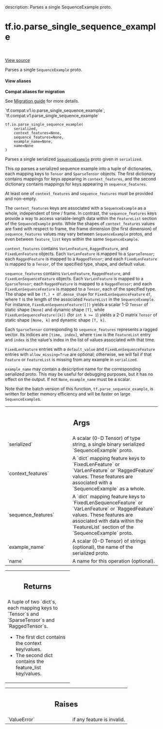 description: Parses a single SequenceExample proto.

<div itemscope itemtype="http://developers.google.com/ReferenceObject">
<meta itemprop="name" content="tf.io.parse_single_sequence_example" />
<meta itemprop="path" content="Stable" />
</div>

# tf.io.parse_single_sequence_example

<!-- Insert buttons and diff -->

<table class="tfo-notebook-buttons tfo-api nocontent" align="left">

</table>

<a target="_blank" class="external" href="/code/stable/tensorflow/python/ops/parsing_ops.py">View source</a>



Parses a single `SequenceExample` proto.

<section class="expandable">
  <h4 class="showalways">View aliases</h4>
  <p>
<b>Compat aliases for migration</b>
<p>See
<a href="https://www.tensorflow.org/guide/migrate">Migration guide</a> for
more details.</p>
<p>`tf.compat.v1.io.parse_single_sequence_example`, `tf.compat.v1.parse_single_sequence_example`</p>
</p>
</section>

<pre class="devsite-click-to-copy prettyprint lang-py tfo-signature-link">
<code>tf.io.parse_single_sequence_example(
    serialized,
    context_features=None,
    sequence_features=None,
    example_name=None,
    name=None
)
</code></pre>



<!-- Placeholder for "Used in" -->

Parses a single serialized [`SequenceExample`](https://www.tensorflow.org/code/tensorflow/core/example/example.proto)
proto given in `serialized`.

This op parses a serialized sequence example into a tuple of dictionaries,
each mapping keys to `Tensor` and `SparseTensor` objects.
The first dictionary contains mappings for keys appearing in
`context_features`, and the second dictionary contains mappings for keys
appearing in `sequence_features`.

At least one of `context_features` and `sequence_features` must be provided
and non-empty.

The `context_features` keys are associated with a `SequenceExample` as a
whole, independent of time / frame.  In contrast, the `sequence_features` keys
provide a way to access variable-length data within the `FeatureList` section
of the `SequenceExample` proto.  While the shapes of `context_features` values
are fixed with respect to frame, the frame dimension (the first dimension)
of `sequence_features` values may vary between `SequenceExample` protos,
and even between `feature_list` keys within the same `SequenceExample`.

`context_features` contains `VarLenFeature`, `RaggedFeature`, and
`FixedLenFeature` objects. Each `VarLenFeature` is mapped to a `SparseTensor`;
each `RaggedFeature` is mapped to a `RaggedTensor`; and each `FixedLenFeature`
is mapped to a `Tensor`, of the specified type, shape, and default value.

`sequence_features` contains `VarLenFeature`, `RaggedFeature`, and
`FixedLenSequenceFeature` objects. Each `VarLenFeature` is mapped to a
`SparseTensor`; each `RaggedFeature` is mapped to a `RaggedTensor`; and each
`FixedLenSequenceFeature` is mapped to a `Tensor`, each of the specified type.
The shape will be `(T,) + df.dense_shape` for `FixedLenSequenceFeature` `df`,
where `T` is the length of the associated `FeatureList` in the
`SequenceExample`. For instance, `FixedLenSequenceFeature([])` yields a scalar
1-D `Tensor` of static shape `[None]` and dynamic shape `[T]`, while
`FixedLenSequenceFeature([k])` (for `int k >= 1`) yields a 2-D matrix `Tensor`
of static shape `[None, k]` and dynamic shape `[T, k]`.

Each `SparseTensor` corresponding to `sequence_features` represents a ragged
vector.  Its indices are `[time, index]`, where `time` is the `FeatureList`
entry and `index` is the value's index in the list of values associated with
that time.

`FixedLenFeature` entries with a `default_value` and `FixedLenSequenceFeature`
entries with `allow_missing=True` are optional; otherwise, we will fail if
that `Feature` or `FeatureList` is missing from any example in `serialized`.

`example_name` may contain a descriptive name for the corresponding serialized
proto. This may be useful for debugging purposes, but it has no effect on the
output. If not `None`, `example_name` must be a scalar.

Note that the batch version of this function, `tf.parse_sequence_example`,
is written for better memory efficiency and will be faster on large
`SequenceExample`s.

<!-- Tabular view -->
 <table class="responsive fixed orange">
<colgroup><col width="214px"><col></colgroup>
<tr><th colspan="2"><h2 class="add-link">Args</h2></th></tr>

<tr>
<td>
`serialized`
</td>
<td>
A scalar (0-D Tensor) of type string, a single binary
serialized `SequenceExample` proto.
</td>
</tr><tr>
<td>
`context_features`
</td>
<td>
A `dict` mapping feature keys to `FixedLenFeature` or
`VarLenFeature` or `RaggedFeature` values. These features are associated
with a `SequenceExample` as a whole.
</td>
</tr><tr>
<td>
`sequence_features`
</td>
<td>
A `dict` mapping feature keys to
`FixedLenSequenceFeature` or `VarLenFeature` or `RaggedFeature` values.
These features are associated with data within the `FeatureList` section
of the `SequenceExample` proto.
</td>
</tr><tr>
<td>
`example_name`
</td>
<td>
A scalar (0-D Tensor) of strings (optional), the name of
the serialized proto.
</td>
</tr><tr>
<td>
`name`
</td>
<td>
A name for this operation (optional).
</td>
</tr>
</table>



<!-- Tabular view -->
 <table class="responsive fixed orange">
<colgroup><col width="214px"><col></colgroup>
<tr><th colspan="2"><h2 class="add-link">Returns</h2></th></tr>
<tr class="alt">
<td colspan="2">
A tuple of two `dict`s, each mapping keys to `Tensor`s and `SparseTensor`s
and `RaggedTensor`s.

* The first dict contains the context key/values.
* The second dict contains the feature_list key/values.
</td>
</tr>

</table>



<!-- Tabular view -->
 <table class="responsive fixed orange">
<colgroup><col width="214px"><col></colgroup>
<tr><th colspan="2"><h2 class="add-link">Raises</h2></th></tr>

<tr>
<td>
`ValueError`
</td>
<td>
if any feature is invalid.
</td>
</tr>
</table>

